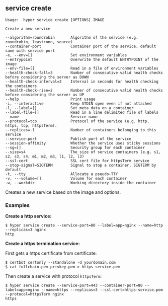 ## service create

    Usage:	hyper service create [OPTIONS] IMAGE
    
    Create a new service
    
    --algorithm=roundrobin       Algorithm of the service (e.g. roundrobin, leastconn, source)
    --container-port             Container port of the service, default same with service port
    -e, --env=[]                 Set environment variables
    --entrypoint                 Overwrite the default ENTRYPOINT of the image
    --env-file=[]                Read in a file of environment variables
    --health-check-fall=3        Number of consecutive valid health checks before considering the server as DOWN
    --health-check-interval=3    Interval in seconds for health checking the containers
    --health-check-rise=2        Number of consecutive valid health checks before considering the server as UP
    --help                       Print usage
    -i, --interactive            Keep STDIN open even if not attached
    -l, --label=[]               Set meta data on a container
    --label-file=[]              Read in a line delimited file of labels
    --name                       Service name
    --protocol=tcp               Protocol of the service (e.g. http, https, tcp, httpsTerm).
    --replicas=-1                Number of containers belonging to this service
    --service-port               Publish port of the service
    --session-affinity           Whether the service uses sticky sessions
    --sg=[]                      Security group for each container
    --size=s4                    The size of service containers (e.g. s1, s2, s3, s4, m1, m2, m3, l1, l2, l3)
    --ssl-cert                   SSL cert file for httpsTerm service
    --stop-signal=SIGTERM        Signal to stop a container, SIGTERM by default
    -t, --tty                    Allocate a pseudo-TTY
    -v, ---volume=[]             Volume for each container
    -w, --workdir                Working directory inside the container

Creates a new service based on the image and options.

### Examples

**Create a http service:**

    $ hyper service create --service-port=80 --label=app=nginx --name=http --replicas=3 nginx
    http

**Create a https termination service:**

First gets a https certificate from certificate:

    $ certbot certonly --standalone -d yourdomain.com
    $ cat fullchain.pem privkey.pem > https-service.pem

Then create a service with protocol `httpsTerm`:

    $ hyper service create --service-port=443 --container-port=80 --label=app=nginx --name=https --replicas=3 --ssl-cert=https-service.pem --protocol=httpsTerm nginx
    https
